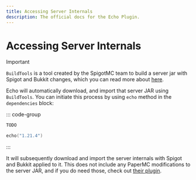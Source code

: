 ```yaml
---
title: Accessing Server Internals
description: The official docs for the Echo Plugin.
---
```


# Accessing Server Internals

> [!Important]
> `BuildTools` is a tool created by the SpigotMC team to build a server jar with Spigot and Bukkit changes, which you can read more about [here](https://www.spigotmc.org/wiki/buildtools/).

Echo will automatically download, and import that server JAR using `BuildTools`.
You can initiate this process by using `echo` method in the `dependencies` block:

::: code-group
```Groovy [Groovy DSL]
TODO
```
```Kotlin [Kotlin DSL]
echo("1.21.4")
```
:::

It will subsequently download and import the server internals with Spigot and Bukkit applied to it. This does not include any PaperMC modifications to the server JAR, and if you do need those, check out [their plugin](https://docs.papermc.io/paper/dev/userdev/).